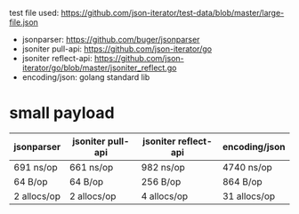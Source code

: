 test file used: https://github.com/json-iterator/test-data/blob/master/large-file.json

* jsonparser: https://github.com/buger/jsonparser
* jsoniter pull-api: https://github.com/json-iterator/go
* jsoniter reflect-api: https://github.com/json-iterator/go/blob/master/jsoniter_reflect.go
* encoding/json: golang standard lib

# small payload

| jsonparser  | jsoniter pull-api | jsoniter reflect-api | encoding/json |
| --          | --                | --                   | --            |
| 691 ns/op   | 661 ns/op         | 982 ns/op            | 4740 ns/op	  |
| 64 B/op     | 64 B/op           | 256 B/op             | 864 B/op      |
| 2 allocs/op | 2 allocs/op       | 4 allocs/op          | 31 allocs/op  |

